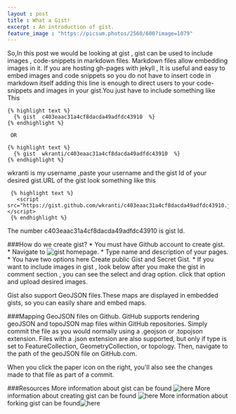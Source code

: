 ```yaml
---
layout : post
title : What a Gist!
excerpt : An introduction of gist.
feature_image : "https://picsum.photos/2560/600?image=1079"
---
```

So,In this post we would be looking at gist , gist can be used to include
images , code-snippets in markdown files. Markdown files allow embedding images
in it.
If you are hosting gh-pages with jekyll , It is useful and easy to embed images
and code snippets so you do not have to insert code in markdown itself
adding this line is enough to direct users to your code-snippets and images
in your gist.You just have to include something like This

    {% highlight text %}
      {% gist  c403eaac31a4cf8dacda49adfdc43910  %}
    {% endhighlight %}

     OR

    {% highlight text %}
      {% gist  wkranti/c403eaac31a4cf8dacda49adfdc43910  %}
    {% endhighlight %}

  wkranti is my username ,paste your username and the gist Id of your desired
  gist.URL of the gist look something like this

     {% highlight text %}
       <script src="https://gist.github.com/wkranti/c403eaac31a4cf8dacda49adfdc43910.js"></script>
     {% endhighlight %}

   The number  c403eaac31a4cf8dacda49adfdc43910 is gist Id.

   ###How do we create gist?
    * You must have Github account to create gist.
    * Navigate to ![gist homepage](https://gist.github.com/).
    * Type name and description of your pages.
    * You have two options here Create public Gist and Secret Gist.
    * If you want to include images in gist , look below after you make
      the gist in comment section , you can see the select and drag option.
      click that option and upload desired images.

  Gist also support GeoJSON files.These maps are displayed in embedded gists,
  so you can easily share and embed maps.

  ###Mapping GeoJSON files on Github.
  GitHub supports rendering geoJSON and topoJSON map files within GitHub
  repositories. Simply commit the file as you would normally using a .geojson
  or .topojson extension. Files with a .json extension are also supported, but
  only if type is set to FeatureCollection, GeometryCollection, or topology.
  Then, navigate to the path of the geoJSON file on GitHub.com.

  When you click the paper icon on the right, you'll also see the changes made
  to that file as part of a commit.

  ###Resources
  More information about gist can be found ![here](https://help.github.com/articles/about-gists/)
  More information about creating gist can be found ![here](https://help.github.com/articles/creating-gists/)
  More information about forking gist can be found![here](https://help.github.com/articles/forking-and-cloning-gists/)
